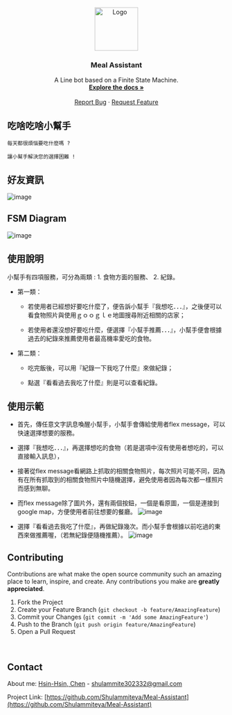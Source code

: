 

<!-- PROJECT LOGO -->
<br />
<p align="center">
  <a href="https://github.com/Shulammiteya/Tone-Helper-Frontend">
    <img src="https://drive.google.com/uc?export=view&id=15D3e46dXQmxoHnjkaBEAvMqjX6DQ1R5C" alt="Logo" width="100" height="100">
  </a>

  <h3 align="center">Meal Assistant</h3>

  <p align="center">
    A Line bot based on a Finite State Machine.
    <br />
    <a href="https://github.com/Shulammiteya/Meal-Assistant"><strong>Explore the docs »</strong></a>
    <br />
    <br />
    <a href="https://github.com/Shulammiteya/Meal-Assistant/issues">Report Bug</a>
    ·
    <a href="https://github.com/Shulammiteya/Meal-Assistant/issues">Request Feature</a>
  </p>
</p>


## 吃啥吃啥小幫手

	每天都很煩惱要吃什麼嗎 ?

	讓小幫手解決您的選擇困難 !


## 好友資訊
![image](https://github.com/Shulammiteya/toc-project-what-to-eat/blob/main/img_fix/%E8%9E%A2%E5%B9%95%E6%93%B7%E5%8F%96%E7%95%AB%E9%9D%A2%20(61).png?raw=true)

## FSM Diagram
![image](https://raw.githubusercontent.com/Shulammiteya/toc-project-what-to-eat/main/received_890917781680792.webp)


## 使用說明

小幫手有四項服務，可分為兩類 : 1. 食物方面的服務、  2. 紀錄。


* 第一類：

	* 若使用者已經想好要吃什麼了，便告訴小幫手『我想吃．．．』，之後便可以看食物照片與使用ｇｏｏｇｌｅ地圖搜尋附近相關的店家；
	
	* 若使用者還沒想好要吃什麼，便選擇『小幫手推薦．．．』，小幫手便會根據過去的紀錄來推薦使用者最高機率愛吃的食物。
	
* 第二類：

	* 吃完飯後，可以用『紀錄一下我吃了什麼』來做紀錄；
	
	* 點選『看看過去我吃了什麼』則是可以查看紀錄。


## 使用示範

* 首先，傳任意文字訊息喚醒小幫手，小幫手會傳給使用者flex message，可以快速選擇想要的服務。

* 選擇『我想吃．．．』，再選擇想吃的食物（若是選項中沒有使用者想吃的，可以直接輸入訊息），
* 接著從flex message看網路上抓取的相關食物照片，每次照片可能不同，因為有在所有抓取到的相關食物照片中隨機選擇，避免使用者因為每次都一樣照片而感到無聊。
* 而flex message除了圖片外，還有兩個按鈕，一個是看原圖，一個是連接到 google map，方便使用者前往想要的餐廳。
	![image](https://github.com/Shulammiteya/toc-project-what-to-eat/blob/main/img_fix/%E5%9C%96%E7%89%873.png?raw=true)
	
* 選擇『看看過去我吃了什麼』，再做紀錄幾次。而小幫手會根據以前吃過的東西來做推薦喔，（若無紀錄便隨機推薦）。
	![image](https://github.com/Shulammiteya/toc-project-what-to-eat/blob/main/img_fix/%E5%9C%96%E7%89%874.png?raw=true)



<!-- CONTRIBUTING -->
## Contributing

Contributions are what make the open source community such an amazing place to learn, inspire, and create. Any contributions you make are **greatly appreciated**.

1. Fork the Project
2. Create your Feature Branch (`git checkout -b feature/AmazingFeature`)
3. Commit your Changes (`git commit -m 'Add some AmazingFeature'`)
4. Push to the Branch (`git push origin feature/AmazingFeature`)
5. Open a Pull Request
<br />



<!-- CONTACT -->
## Contact

About me: [Hsin-Hsin, Chen](https://www.facebook.com/profile.php?id=100004017297228) - shulammite302332@gmail.com

Project Link: [https://github.com/Shulammiteya/Meal-Assistant](https://github.com/Shulammiteya/Meal-Assistant)
